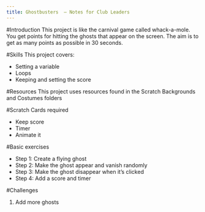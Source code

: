 ```yaml
---
title: Ghostbusters  — Notes for Club Leaders 
---
```


#Introduction
This project is like the carnival game called whack-a-mole. You get points for hitting the ghosts that appear on the screen. The aim is to get as many points as possible in 30 seconds.

#Skills
This project covers:

* Setting a variable
* Loops
* Keeping and setting the score

#Resources
This project uses resources found in the Scratch Backgrounds and Costumes folders

#Scratch Cards required
* Keep score 
* Timer 
* Animate it

#Basic exercises
* Step 1: Create a flying ghost
* Step 2: Make the ghost appear and vanish randomly 
* Step 3: Make the ghost disappear when it’s clicked 
* Step 4: Add a score and timer

#Challenges
1. Add more ghosts

